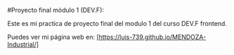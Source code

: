 #Proyecto final módulo 1 (DEV.F):

Este es mi practica de proyecto final del modulo 1 del curso DEV.F frontend.

Puedes ver mi página web en: [https://luis-739.github.io/MENDOZA-Industrial/]
